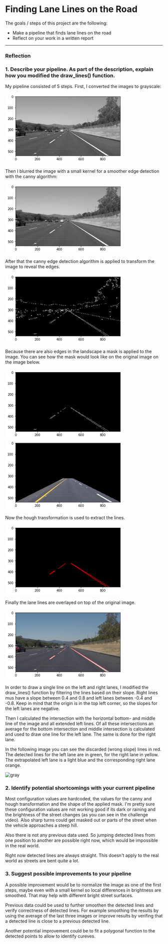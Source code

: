 # **Finding Lane Lines on the Road** 


The goals / steps of this project are the following:  

* Make a pipeline that finds lane lines on the road
* Reflect on your work in a written report

---

### Reflection

### 1. Describe your pipeline. As part of the description, explain how you modified the draw_lines() function.

My pipeline consisted of 5 steps. First, I converted the images to grayscale:

![gray](./writeup_images/pipelinesteps/gray.png)

Then I blurred the image with a small kernel for a smoother edge detection with the canny algorithm:

![gray](./writeup_images/pipelinesteps/blur.png)

After that the canny edge detection algorithm is applied to transform the image to reveal the edges.

![gray](./writeup_images/pipelinesteps/canny.png)

Because there are also edges in the landscape a mask is applied to the image. You can see how the mask would look like on the original image on the image below.

![gray](./writeup_images/pipelinesteps/masked.png)
![gray](./writeup_images/pipelinesteps/mask_full.png)

Now the hough transformation is used to extract the lines.

![gray](./writeup_images/pipelinesteps/hough.png)

Finally the lane lines are overlayed on top of the original image.

![gray](./writeup_images/pipelinesteps/overlay.png)



In order to draw a single line on the left and right lanes, I modified the draw_lines() function by filtering the lines based on their slope. Right lines mus have a slope between 0.4 and 0.8 and left lanes between -0.4 and -0.8. Keep in mind that the origin is in the top left corner, so the slopes for the left lanes are negative. 

Then I calculated the intersection with the horizontal bottom- and middle line of the image and all extended left lines. Of all these intersections an average for the bottom intersection and middle intersection is calculated and used to draw one line for the left lane. The same is done for the right lane.

In the following image you can see the discarded (wrong slope) lines in red. The detected lines for the left lane are in green, for the right lane in yellow. The extrapolated left lane is a light blue and the corresponding right lane orange.

![gray](./writeup_images/discarded_lines_challenge.png)


### 2. Identify potential shortcomings with your current pipeline

Most configuration values are hardcoded, the values for the canny and hough transformation and the shape of the applied mask. I'm pretty sure these configuration values are not working good if its dark or raining and the brightness of the street changes (as you can see in the challenge video). Also sharp turns could get masked out or parts of the street when the vehicle approaches a steep hill.

Also there is not any previous data used. So jumping detected lines from one position to another are possible right now, which would be impossible in the real world.

Right now detected lines are always straight. This doesn't apply to the real world as streets are bent quite a lot.


### 3. Suggest possible improvements to your pipeline

A possible improvement would be to normalize the image as one of the first steps, maybe even with a small kernel so local differences in brightness are smoothed. That may help with different bright street surfaces.

Previous data could be used to further smoothen the detected lines and verify correctness of detected lines. For example smoothing the results by using the average of the last three images or improve results by verifing that a detected line is close to a previous detected line.

Another potential improvement could be to fit a polygonal function to the detected points to allow to identify cureves.

